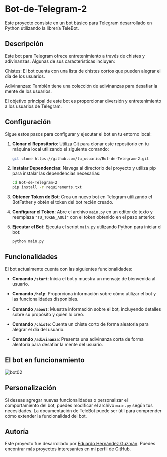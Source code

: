 # Bot-de-Telegram-2

Este proyecto consiste en un bot básico para Telegram desarrollado en Python utilizando la librería TeleBot.

## Descripción

Este bot para Telegram ofrece entretenimiento a través de chistes y adivinanzas. Algunas de sus características incluyen:

Chistes: El bot cuenta con una lista de chistes cortos que pueden alegrar el día de los usuarios.

Adivinanzas: También tiene una colección de adivinanzas para desafiar la mente de los usuarios.

El objetivo principal de este bot es proporcionar diversión y entretenimiento a los usuarios de Telegram.

## Configuración

Sigue estos pasos para configurar y ejecutar el bot en tu entorno local:

1. **Clonar el Repositorio**: Utiliza Git para clonar este repositorio en tu máquina local utilizando el siguiente comando:

    ```bash
    git clone https://github.com/tu_usuario/Bot-de-Telegram-2.git
    ```

2. **Instalar Dependencias**: Navega al directorio del proyecto y utiliza pip para instalar las dependencias necesarias:

    ```bash
    cd Bot-de-Telegram-2
    pip install -r requirements.txt
    ```

3. **Obtener Token de Bot**: Crea un nuevo bot en Telegram utilizando el BotFather y obtén el token del bot recién creado.

4. **Configurar el Token**: Abre el archivo `main.py` en un editor de texto y reemplaza `"TU_TOKEN_AQUÍ"` con el token obtenido en el paso anterior.

5. **Ejecutar el Bot**: Ejecuta el script `main.py` utilizando Python para iniciar el bot:

    ```bash
    python main.py
    ```

## Funcionalidades

El bot actualmente cuenta con las siguientes funcionalidades:

- **Comando `/start`**: Inicia el bot y muestra un mensaje de bienvenida al usuario.

- **Comando `/help`**: Proporciona información sobre cómo utilizar el bot y las funcionalidades disponibles.

- **Comando `/about`**: Muestra información sobre el bot, incluyendo detalles sobre su propósito y quién lo creó.

- **Comando `/chiste`**: Cuenta un chiste corto de forma aleatoria para alegrar el día del usuario.

- **Comando `/adivinanza`**: Presenta una adivinanza corta de forma aleatoria para desafiar la mente del usuario.

## El bot en funcionamiento

![bot02](https://github.com/EduardoHernandezGuzman/Bot-de-Telegram-2-/assets/139759297/0cd7380d-10fa-419f-a29c-02cf0bf47add)



## Personalización

Si deseas agregar nuevas funcionalidades o personalizar el comportamiento del bot, puedes modificar el archivo `main.py` según tus necesidades. La documentación de TeleBot puede ser útil para comprender cómo extender la funcionalidad del bot.

## Autoría

Este proyecto fue desarrollado por [Eduardo Hernández Guzmán](https://github.com/EduardoHernandezGuzman). Puedes encontrar más proyectos interesantes en mi perfil de GitHub.
